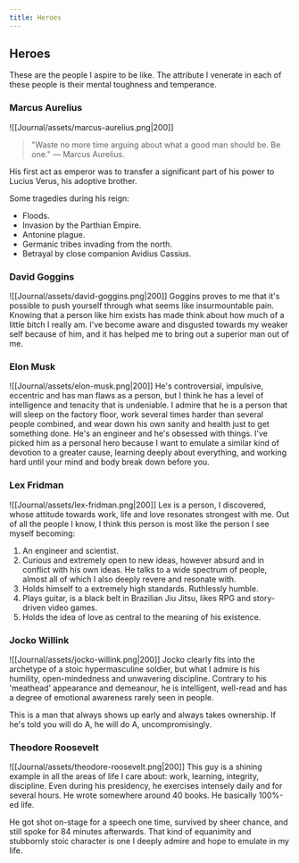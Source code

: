 ```yaml
---
title: Heroes
---
```


## Heroes
These are the people I aspire to be like. The attribute I venerate in each of these people is their mental toughness and temperance.

### Marcus Aurelius
![[Journal/assets/marcus-aurelius.png|200]]
> "Waste no more time arguing about what a good man should be. Be one." — Marcus Aurelius.

His first act as emperor was to transfer a significant part of his power to Lucius Verus, his adoptive brother.

Some tragedies during his reign:
- Floods.
- Invasion by the Parthian Empire.
- Antonine plague.
- Germanic tribes invading from the north.
- Betrayal by close companion Avidius Cassius.

### David Goggins
![[Journal/assets/david-goggins.png|200]]
Goggins proves to me that it's possible to push yourself through what seems like insurmountable pain. Knowing that a person like him exists has made think about how much of a little bitch I really am. I've become aware and disgusted towards my weaker self because of him, and it has helped me to bring out a superior man out of me.

### Elon Musk
![[Journal/assets/elon-musk.png|200]]
He's controversial, impulsive, eccentric and has man flaws as a person, but I think he has a level of intelligence and tenacity that is undeniable. I admire that he is a person that will sleep on the factory floor, work several times harder than several people combined, and wear down his own sanity and health just to get something done. He's an engineer and he's obsessed with things. I've picked him as a personal hero because I want to emulate a similar kind of devotion to a greater cause, learning deeply about everything, and working hard until your mind and body break down before you.

### Lex Fridman
![[Journal/assets/lex-fridman.png|200]]
Lex is a person, I discovered, whose attitude towards work, life and love resonates strongest with me. Out of all the people I know, I think this person is most like the person I see myself becoming:
1. An engineer and scientist.
2. Curious and extremely open to new ideas, however absurd and in conflict with his own ideas. He talks to a wide spectrum of people, almost all of which I also deeply revere and resonate with.
3. Holds himself to a extremely high standards. Ruthlessly humble.
4. Plays guitar, is a black belt in Brazilian Jiu Jitsu, likes RPG and story-driven video games.
5. Holds the idea of love as central to the meaning of his existence.

### Jocko Willink
![[Journal/assets/jocko-willink.png|200]]
Jocko clearly fits into the archetype of a stoic hypermasculine soldier, but what I admire is his humility, open-mindedness and unwavering discipline. Contrary to his 'meathead' appearance and demeanour, he is intelligent, well-read and has a degree of emotional awareness rarely seen in people. 

This is a man that always shows up early and always takes ownership. If he's told you will do A, he will do A, uncompromisingly.

### Theodore Roosevelt
![[Journal/assets/theodore-roosevelt.png|200]]
This guy is a shining example in all the areas of life I care about: work, learning, integrity, discipline. Even during his presidency, he exercises intensely daily and for several hours. He wrote somewhere around 40 books. He basically 100%-ed life.

He got shot on-stage for a speech one time, survived by sheer chance, and still spoke for 84 minutes afterwards. That kind of equanimity and stubbornly stoic character is one I deeply admire and hope to emulate in my life.